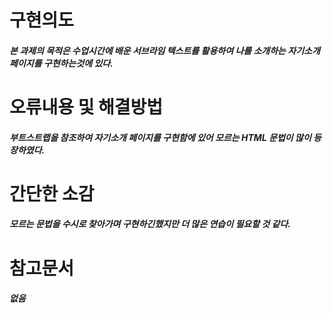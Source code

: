 # 구현의도
##### 본 과제의 목적은 수업시간에 배운 서브라임 텍스트를 활용하여 나를 소개하는 자기소개 페이지를 구현하는것에 있다.

# 오류내용 및 해결방법
##### 부트스트랩을 참조하여 자기소개 페이지를 구현함에 있어 모르는 HTML 문법이 많이 등장하였다.

# 간단한 소감
##### 모르는 문법을 수시로 찾아가며 구현하긴했지만 더 많은 연습이 필요할 것 같다.

# 참고문서
##### 없음